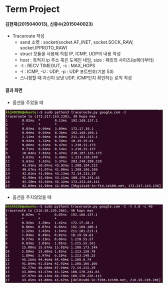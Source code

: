 Term Project
===
#### 김현재(2015040013), 신중수(2015040023)

* Traceroute 작성
  * send 소켓 : socket(socket.AF_INET, socket.SOCK_RAW, socket.IPPROTO_RAW)
  * struct 모듈을 사용해 직접 IP, ICMP, UDP의 내용 작성
  * host : 목적지 ip 주소 혹은 도메인 네임, size : 패킷의 사이즈(ip헤더부터)
  * -t : RECV TIMEOUT, -c : MAX_HOPS
  * -I : ICMP, -U : UDP, -p : UDP 포트번호(기본 53)
  * 스니핑할 때 자신이 보낸 UDP, ICMP인지 확인하는 로직 작성


#### 결과 화면
 - 옵션을 주었을 때

![result1](https://raw.githubusercontent.com/KHJae/Cnetwork/master/term_project/result1.PNG)
 
 - 옵션을 주지않았을 때

![result2](https://raw.githubusercontent.com/KHJae/Cnetwork/master/term_project/result2.PNG)

